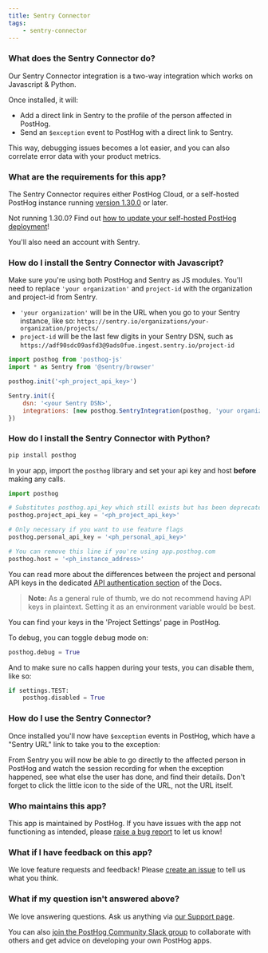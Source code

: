 ```yaml
---
title: Sentry Connector
tags:
    - sentry-connector
---
```


### What does the Sentry Connector do?

Our Sentry Connector integration is a two-way integration which works on Javascript & Python.

Once installed, it will:

-   Add a direct link in Sentry to the profile of the person affected in PostHog.
-   Send an `$exception` event to PostHog with a direct link to Sentry.

This way, debugging issues becomes a lot easier, and you can also correlate error data with your product metrics.

### What are the requirements for this app?

The Sentry Connector requires either PostHog Cloud, or a self-hosted PostHog instance running [version 1.30.0](https://posthog.com/blog/the-posthog-array-1-30-0) or later.

Not running 1.30.0? Find out [how to update your self-hosted PostHog deployment](https://posthog.com/docs/runbook/upgrading-posthog)!

You'll also need an account with Sentry.

### How do I install the Sentry Connector with Javascript?

Make sure you're using both PostHog and Sentry as JS modules. You'll need to replace `'your organization'` and `project-id` with the organization and project-id from Sentry.

-   `'your organization'` will be in the URL when you go to your Sentry instance, like so: `https://sentry.io/organizations/your-organization/projects/`
-   `project-id` will be the last few digits in your Sentry DSN, such as `https://adf90sdc09asfd3@9ads0fue.ingest.sentry.io/project-id`

```js
import posthog from 'posthog-js'
import * as Sentry from '@sentry/browser'

posthog.init('<ph_project_api_key>')

Sentry.init({
    dsn: '<your Sentry DSN>',
    integrations: [new posthog.SentryIntegration(posthog, 'your organization', project - id)],
})
```

### How do I install the Sentry Connector with Python?

```bash
pip install posthog
```

In your app, import the `posthog` library and set your api key and host **before** making any calls.

```python
import posthog

# Substitutes posthog.api_key which still exists but has been deprecated
posthog.project_api_key = '<ph_project_api_key>'

# Only necessary if you want to use feature flags
posthog.personal_api_key = '<ph_personal_api_key>'

# You can remove this line if you're using app.posthog.com
posthog.host = '<ph_instance_address>'
```

You can read more about the differences between the project and personal API keys in the dedicated [API authentication section](/docs/api/overview#authentication) of the Docs.

> **Note:** As a general rule of thumb, we do not recommend having API keys in plaintext. Setting it as an environment variable would be best.

You can find your keys in the 'Project Settings' page in PostHog.

To debug, you can toggle debug mode on:

```python
posthog.debug = True
```

And to make sure no calls happen during your tests, you can disable them, like so:

```python
if settings.TEST:
    posthog.disabled = True
```

### How do I use the Sentry Connector?

Once installed you'll now have `$exception` events in PostHog, which have a "Sentry URL" link to take you to the exception:

From Sentry you will now be able to go directly to the affected person in PostHog and watch the session recording for when the exception happened, see what else the user has done, and find their details. Don't forget to click the little icon to the side of the URL, not the URL itself.

### Who maintains this app?

This app is maintained by PostHog. If you have issues with the app not functioning as intended, please [raise a bug report](https://github.com/PostHog/posthog/issues/new?assignees=&labels=bug&template=bug_report.md) to let us know!

### What if I have feedback on this app?

We love feature requests and feedback! Please [create an issue](https://github.com/PostHog/posthog/issues/new?assignees=&labels=enhancement%2C+feature&template=feature_request.md) to tell us what you think.

### What if my question isn't answered above?

We love answering questions. Ask us anything via [our Support page](/questions).

You can also [join the PostHog Community Slack group](/slack) to collaborate with others and get advice on developing your own PostHog apps.
